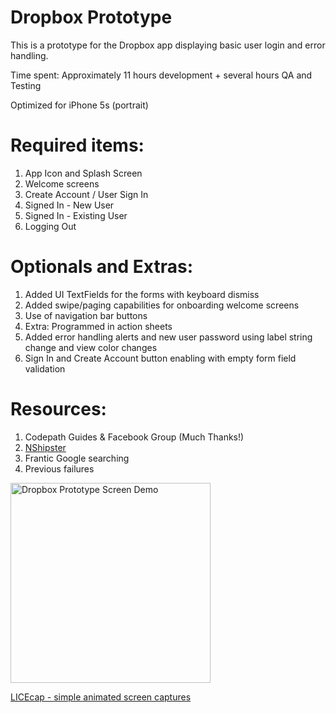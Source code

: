 # Dropbox Prototype

This is a prototype for the Dropbox app displaying basic user login and error handling.

Time spent: Approximately 11 hours development + several hours QA and Testing

Optimized for iPhone 5s (portrait)

# Required items:

1. App Icon and Splash Screen
2. Welcome screens
3. Create Account / User Sign In
4. Signed In - New User
5. Signed In - Existing User
6. Logging Out

# Optionals and Extras:

1. Added UI TextFields for the forms with keyboard dismiss
2. Added swipe/paging capabilities for onboarding welcome screens
3. Use of navigation bar buttons
4. Extra: Programmed in action sheets
5. Added error handling alerts and new user password using label string change and view color changes
6. Sign In and Create Account button enabling with empty form field validation

# Resources:

1. Codepath Guides & Facebook Group (Much Thanks!)
2. <a href="http://nshipster.com/">NShipster</a>
3. Frantic Google searching
4. Previous failures

<img src="https://github.com/losifer/codepath-dropbox/blob/master/dropbox.gif" alt="Dropbox Prototype Screen Demo" width="320" />

<a href="http://www.cockos.com/licecap/">LICEcap - simple animated screen captures</a>